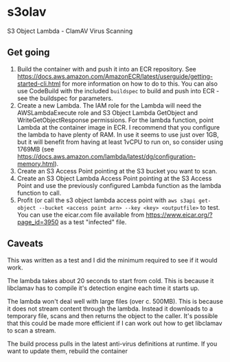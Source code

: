 s3olav
======

S3 Object Lambda - ClamAV Virus Scanning

Get going
---------

1. Build the container with and push it into an ECR repository. See https://docs.aws.amazon.com/AmazonECR/latest/userguide/getting-started-cli.html for more information on how to do to this. You can also use CodeBuild with the included `buildspec` to build and push into ECR - see the buildspec for parameters.
2. Create a new Lambda. The IAM role for the Lambda will need the AWSLambdaExecute role and S3 Object Lambda GetObject and WriteGetObjectResponse permissions. For the lambda function, point Lambda at the container image in ECR. I recommend that you configure the lambda to have plenty of RAM. In use it seems to use just over 1GB, but it will benefit from having at least 1vCPU to run on, so consider using 1769MB (see https://docs.aws.amazon.com/lambda/latest/dg/configuration-memory.html). 
3. Create an S3 Access Point pointing at the S3 bucket you want to scan.
4. Create an S3 Object Lambda Access Point pointing at the S3 Access Point and use the previously configured Lambda function as the lambda function to call.
5. Profit (or call the s3 object lambda access point with `aws s3api get-object --bucket <access point arn> --key <key> <outputfile>` to test. You can use the eicar.com file available from https://www.eicar.org/?page_id=3950 as a test "infected" file. 

Caveats
-------

This was written as a test and I did the minimum required to see if it would work. 

The lambda takes about 20 seconds to start from cold. This is because it libclamav has to compile it's detection engine each time it starts up.

The lambda won't deal well with large files (over c. 500MB). This is because it does not stream content through the lambda. Instead it downloads to a temporary file, scans and then returns the object to the caller. It's possible that this could be made more efficient if I can work out how to get libclamav to scan a stream.

The build process pulls in the latest anti-virus definitions at runtime. If you want to update them, rebuild the container
